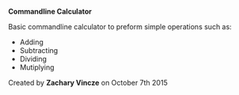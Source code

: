 **Commandline Calculator**

Basic commandline calculator to preform simple operations such as:
- Adding
- Subtracting
- Dividing
- Mutiplying

Created by **Zachary Vincze** on October 7th 2015
